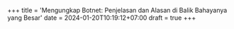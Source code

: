 +++
title = 'Mengungkap Botnet: Penjelasan dan Alasan di Balik Bahayanya yang Besar'
date = 2024-01-20T10:19:12+07:00
draft = true
+++

